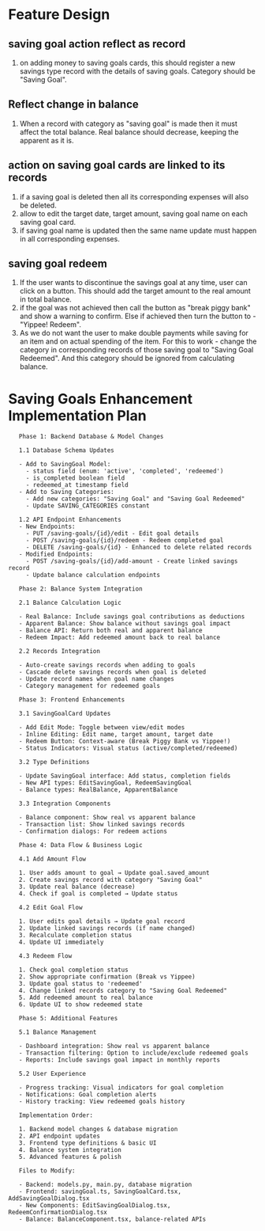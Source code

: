 # Feature Design
## saving goal action reflect as record
1. on adding money to saving goals cards, this should register a new savings type record with the details of saving goals. Category should be "Saving Goal".
## Reflect change in balance
1. When a record with category as "saving goal" is made then it must affect the total balance. Real balance should decrease, keeping the apparent as it is.
## action on saving goal cards are linked to its records
1. if a saving goal is deleted then all its corresponding expenses will also be deleted.
2. allow to edit the target date, target amount, saving goal name on each saving goal card.
3. if saving goal name is updated then the same name update must happen in all corresponding expenses.
## saving goal redeem
1. If the user wants to discontinue the savings goal at any time, user can click on a button. This should add the target amount to the real amount in total balance.
2. if the goal was not achieved then call the button as "break piggy bank" and show a warning to confirm. Else if achieved then turn the button to -"Yippee! Redeem".
3. As we do not want the user to make double payments while saving for an item and on actual spending of the item. For this to work - change the category in corresponding records of those saving goal to "Saving Goal Redeemed". And this category should be ignored from calculating balance.

# Saving Goals Enhancement Implementation Plan                                       
                                                                                          
       Phase 1: Backend Database & Model Changes                                          
                                                                                          
       1.1 Database Schema Updates                                                        
                                                                                          
       - Add to SavingGoal Model:                                                         
         - status field (enum: 'active', 'completed', 'redeemed')                         
         - is_completed boolean field                                                   
         - redeemed_at timestamp field                                                    
       - Add to Saving Categories:                                                             
         - Add new categories: "Saving Goal" and "Saving Goal Redeemed"                        
         - Update SAVING_CATEGORIES constant                                                   
                                                                                               
       1.2 API Endpoint Enhancements                                                                                        
       - New Endpoints:                                                                        
         - PUT /saving-goals/{id}/edit - Edit goal details                                     
         - POST /saving-goals/{id}/redeem - Redeem completed goal                              
         - DELETE /saving-goals/{id} - Enhanced to delete related records                      
       - Modified Endpoints:                                                                   
         - POST /saving-goals/{id}/add-amount - Create linked savings record                   
         - Update balance calculation endpoints                                                
                                                                                               
       Phase 2: Balance System Integration                                                     
                                                                                               
       2.1 Balance Calculation Logic                                                           
                                                                                               
       - Real Balance: Include savings goal contributions as deductions                        
       - Apparent Balance: Show balance without savings goal impact                            
       - Balance API: Return both real and apparent balance                                    
       - Redeem Impact: Add redeemed amount back to real balance                               
                                                                                               
       2.2 Records Integration                                                                 
                                                                                               
       - Auto-create savings records when adding to goals                                      
       - Cascade delete savings records when goal is deleted                                   
       - Update record names when goal name changes                                            
       - Category management for redeemed goals                                                
                                                                                               
       Phase 3: Frontend Enhancements                                                          
                                                                                               
       3.1 SavingGoalCard Updates                                                              
                                                                                               
       - Add Edit Mode: Toggle between view/edit modes                                         
       - Inline Editing: Edit name, target amount, target date                                 
       - Redeem Button: Context-aware (Break Piggy Bank vs Yippee!)                            
       - Status Indicators: Visual status (active/completed/redeemed)                          
                                                                                               
       3.2 Type Definitions                                                                    
                                                                                               
       - Update SavingGoal interface: Add status, completion fields                            
       - New API types: EditSavingGoal, RedeemSavingGoal                                       
       - Balance types: RealBalance, ApparentBalance                                           
                                                                                               
       3.3 Integration Components                                                              
                                                                                               
       - Balance component: Show real vs apparent balance                                      
       - Transaction list: Show linked savings records                                         
       - Confirmation dialogs: For redeem actions                                              
                                                                                               
       Phase 4: Data Flow & Business Logic                                                     
                                                                                               
       4.1 Add Amount Flow                                                                     
                                                                                               
       1. User adds amount to goal → Update goal.saved_amount                                  
       2. Create savings record with category "Saving Goal"                                    
       3. Update real balance (decrease)                                                       
       4. Check if goal is completed → Update status                                           
                                                                                               
       4.2 Edit Goal Flow                                                                      
                                                                                               
       1. User edits goal details → Update goal record                                         
       2. Update linked savings records (if name changed)                                      
       3. Recalculate completion status                                                        
       4. Update UI immediately                                                                
                                                                                               
       4.3 Redeem Flow                                                                         
                                                                                               
       1. Check goal completion status                                                         
       2. Show appropriate confirmation (Break vs Yippee)                                      
       3. Update goal status to 'redeemed'                                                     
       4. Change linked records category to "Saving Goal Redeemed"                             
       5. Add redeemed amount to real balance                                                  
       6. Update UI to show redeemed state                                                     
                                                                                               
       Phase 5: Additional Features                                                            
                                                                                               
       5.1 Balance Management                                                                  
                                                                                               
       - Dashboard integration: Show real vs apparent balance                                  
       - Transaction filtering: Option to include/exclude redeemed goals                       
       - Reports: Include savings goal impact in monthly reports                               
                                                                                               
       5.2 User Experience                                                                     
                                                                                               
       - Progress tracking: Visual indicators for goal completion                              
       - Notifications: Goal completion alerts                                                 
       - History tracking: View redeemed goals history                                         
                                                                                               
       Implementation Order:                                                                   
                                                                                               
       1. Backend model changes & database migration                                           
       2. API endpoint updates                                                                 
       3. Frontend type definitions & basic UI                                                 
       4. Balance system integration                                                           
       5. Advanced features & polish                                                           
                                                                                               
       Files to Modify:                                                                        
                                                                                               
       - Backend: models.py, main.py, database migration                                       
       - Frontend: savingGoal.ts, SavingGoalCard.tsx, AddSavingGoalDialog.tsx                  
       - New Components: EditSavingGoalDialog.tsx, RedeemConfirmationDialog.tsx                
       - Balance: BalanceComponent.tsx, balance-related APIs      

